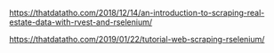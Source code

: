 https://thatdatatho.com/2018/12/14/an-introduction-to-scraping-real-estate-data-with-rvest-and-rselenium/

https://thatdatatho.com/2019/01/22/tutorial-web-scraping-rselenium/